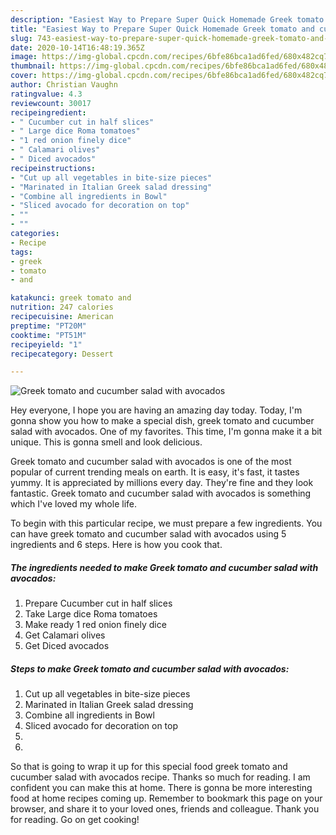 ```yaml
---
description: "Easiest Way to Prepare Super Quick Homemade Greek tomato and cucumber salad with avocados"
title: "Easiest Way to Prepare Super Quick Homemade Greek tomato and cucumber salad with avocados"
slug: 743-easiest-way-to-prepare-super-quick-homemade-greek-tomato-and-cucumber-salad-with-avocados
date: 2020-10-14T16:48:19.365Z
image: https://img-global.cpcdn.com/recipes/6bfe86bca1ad6fed/680x482cq70/greek-tomato-and-cucumber-salad-with-avocados-recipe-main-photo.jpg
thumbnail: https://img-global.cpcdn.com/recipes/6bfe86bca1ad6fed/680x482cq70/greek-tomato-and-cucumber-salad-with-avocados-recipe-main-photo.jpg
cover: https://img-global.cpcdn.com/recipes/6bfe86bca1ad6fed/680x482cq70/greek-tomato-and-cucumber-salad-with-avocados-recipe-main-photo.jpg
author: Christian Vaughn
ratingvalue: 4.3
reviewcount: 30017
recipeingredient:
- " Cucumber cut in half slices"
- " Large dice Roma tomatoes"
- "1 red onion finely dice"
- " Calamari olives"
- " Diced avocados"
recipeinstructions:
- "Cut up all vegetables in bite-size pieces"
- "Marinated in Italian Greek salad dressing"
- "Combine all ingredients in Bowl"
- "Sliced avocado for decoration on top"
- ""
- ""
categories:
- Recipe
tags:
- greek
- tomato
- and

katakunci: greek tomato and 
nutrition: 247 calories
recipecuisine: American
preptime: "PT20M"
cooktime: "PT51M"
recipeyield: "1"
recipecategory: Dessert

---
```



![Greek tomato and cucumber salad with avocados](https://img-global.cpcdn.com/recipes/6bfe86bca1ad6fed/680x482cq70/greek-tomato-and-cucumber-salad-with-avocados-recipe-main-photo.jpg)

Hey everyone, I hope you are having an amazing day today. Today, I'm gonna show you how to make a special dish, greek tomato and cucumber salad with avocados. One of my favorites. This time, I'm gonna make it a bit unique. This is gonna smell and look delicious.



Greek tomato and cucumber salad with avocados is one of the most popular of current trending meals on earth. It is easy, it's fast, it tastes yummy. It is appreciated by millions every day. They're fine and they look fantastic. Greek tomato and cucumber salad with avocados is something which I've loved my whole life.


To begin with this particular recipe, we must prepare a few ingredients. You can have greek tomato and cucumber salad with avocados using 5 ingredients and 6 steps. Here is how you cook that.

<!--inarticleads1-->

##### The ingredients needed to make Greek tomato and cucumber salad with avocados:

1. Prepare  Cucumber cut in half slices
1. Take  Large dice Roma tomatoes
1. Make ready 1 red onion finely dice
1. Get  Calamari olives
1. Get  Diced avocados




<!--inarticleads2-->

##### Steps to make Greek tomato and cucumber salad with avocados:

1. Cut up all vegetables in bite-size pieces
1. Marinated in Italian Greek salad dressing
1. Combine all ingredients in Bowl
1. Sliced avocado for decoration on top
1. 
1. 




So that is going to wrap it up for this special food greek tomato and cucumber salad with avocados recipe. Thanks so much for reading. I am confident you can make this at home. There is gonna be more interesting food at home recipes coming up. Remember to bookmark this page on your browser, and share it to your loved ones, friends and colleague. Thank you for reading. Go on get cooking!
